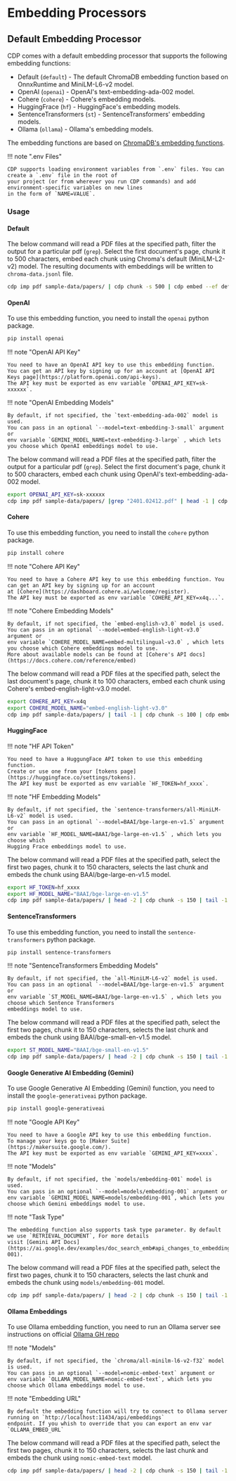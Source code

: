 # Embedding Processors

## Default Embedding Processor

CDP comes with a default embedding processor that supports the following embedding functions:

- Default (`default`) - The default ChromaDB embedding function based on OnnxRuntime and MiniLM-L6-v2 model.
- OpenAI (`openai`) - OpenAI's text-embedding-ada-002 model.
- Cohere (`cohere`) - Cohere's embedding models.
- HuggingFrace (`hf`) - HuggingFace's embedding models.
- SentenceTransformers (`st`) - SentenceTransformers' embedding models.
- Ollama (`ollama`) - Ollama's embedding models.

The embedding functions are based on [ChromaDB's embedding functions](https://docs.trychroma.com/embeddings).

!!! note ".env Files"

    CDP supports loading environment variables from `.env` files. You can create a `.env` file in the root of
    your project (or from wherever you run CDP commands) and add environment-specific variables on new lines
    in the form of `NAME=VALUE`.

### Usage

#### Default

The below command will read a PDF files at the specified path, filter the output for a particular pdf (`grep`). Select
the first document's page, chunk it to 500 characters, embed each chunk using Chroma's default (MiniLM-L2-v2) model. The
resulting documents with embeddings will be written to `chroma-data.jsonl` file.

```bash
cdp imp pdf sample-data/papers/ | cdp chunk -s 500 | cdp embed --ef default > chroma-data.jsonl
```

#### OpenAI

To use this embedding function, you need to install the `openai` python package.

```bash
pip install openai
```

!!! note "OpenAI API Key"

    You need to have an OpenAI API key to use this embedding function.
    You can get an API key by signing up for an account at [OpenAI API Keys page](https://platform.openai.com/api-keys).
    The API key must be exported as env variable `OPENAI_API_KEY=sk-xxxxxx`.

!!! note "OpenAI Embedding Models"

    By default, if not specified, the `text-embedding-ada-002` model is used.
    You can pass in an optional `--model=text-embedding-3-small` argument or
    env variable `GEMINI_MODEL_NAME=text-embedding-3-large` , which lets you choose which OpenAI embeddings model to use.

The below command will read a PDF files at the specified path, filter the output for a particular pdf (`grep`). Select
the first document's page, chunk it to 500 characters, embed each chunk using OpenAI's text-embedding-ada-002 model.

```bash
export OPENAI_API_KEY=sk-xxxxxx
cdp imp pdf sample-data/papers/ |grep "2401.02412.pdf" | head -1 | cdp chunk -s 500 | cdp embed --ef openai
```

#### Cohere

To use this embedding function, you need to install the `cohere` python package.

```bash
pip install cohere
```

!!! note "Cohere API Key"

    You need to have a Cohere API key to use this embedding function. You can get an API key by signing up for an account
    at [Cohere](https://dashboard.cohere.ai/welcome/register).
    The API key must be exported as env variable `COHERE_API_KEY=x4q...`.

!!! note "Cohere Embedding Models"

    By default, if not specified, the `embed-english-v3.0` model is used.
    You can pass in an optional `--model=embed-english-light-v3.0` argument or
    env variable `COHERE_MODEL_NAME=embed-multilingual-v3.0` , which lets you choose which Cohere embeddings model to use.
    More about available models can be found at [Cohere's API docs](https://docs.cohere.com/reference/embed)

The below command will read a PDF files at the specified path, select
the last document's page, chunk it to 100 characters, embed each chunk using Cohere's embed-english-light-v3.0 model.

```bash
export COHERE_API_KEY=x4q
export COHERE_MODEL_NAME="embed-english-light-v3.0"
cdp imp pdf sample-data/papers/ | tail -1 | cdp chunk -s 100 | cdp embed --ef cohere
```

#### HuggingFace

!!! note "HF API Token"

    You need to have a HuggungFace API token to use this embedding function.
    Create or use one from your [tokens page](https://huggingface.co/settings/tokens).
    The API key must be exported as env variable `HF_TOKEN=hf_xxxx`.

!!! note "HF Embedding Models"

    By default, if not specified, the `sentence-transformers/all-MiniLM-L6-v2` model is used.
    You can pass in an optional `--model=BAAI/bge-large-en-v1.5` argument or
    env variable `HF_MODEL_NAME=BAAI/bge-large-en-v1.5` , which lets you choose which
    Hugging Frace embeddings model to use.

The below command will read a PDF files at the specified path, select
the first two pages, chunk it to 150 characters, selects the last chunk and embeds the chunk
using BAAI/bge-large-en-v1.5 model.

```bash
export HF_TOKEN=hf_xxxx
export HF_MODEL_NAME="BAAI/bge-large-en-v1.5"
cdp imp pdf sample-data/papers/ | head -2 | cdp chunk -s 150 | tail -1 | cdp embed --ef hf
```

#### SentenceTransformers

To use this embedding function, you need to install the `sentence-transformers` python package.

```bash
pip install sentence-transformers
```

!!! note "SentenceTransformers Embedding Models"

    By default, if not specified, the `all-MiniLM-L6-v2` model is used.
    You can pass in an optional `--model=BAAI/bge-large-en-v1.5` argument or
    env variable `ST_MODEL_NAME=BAAI/bge-large-en-v1.5` , which lets you choose which Sentence Transformers
    embeddings model to use.

The below command will read a PDF files at the specified path, select
the first two pages, chunk it to 150 characters, selects the last chunk and embeds the chunk
using BAAI/bge-small-en-v1.5 model.

```bash
export ST_MODEL_NAME="BAAI/bge-small-en-v1.5"
cdp imp pdf sample-data/papers/ | head -2 | cdp chunk -s 150 | tail -1 | cdp embed --ef st
```

#### Google Generative AI Embedding (Gemini)

To use Google Generative AI Embedding (Gemini) function, you need to install the `google-generativeai` python package.

```bash
pip install google-generativeai
```

!!! note "Google API Key"

    You need to have a Google API key to use this embedding function.
    To manage your keys go to [Maker Suite](https://makersuite.google.com/).
    The API key must be exported as env variable `GEMINI_API_KEY=xxxx`.

!!! note "Models"

    By default, if not specified, the `models/embedding-001` model is used.
    You can pass in an optional `--model=models/embedding-001` argument or
    env variable `GEMINI_MODEL_NAME=models/embedding-001`, which lets you choose which Gemini embeddings model to use.

!!! note "Task Type"

    The embedding function also supports task type parameter. By default we use `RETRIEVAL_DOCUMENT`, For more details
    visit [Gemini API Docs](https://ai.google.dev/examples/doc_search_emb#api_changes_to_embeddings_with_model_embedding-001).

The below command will read a PDF files at the specified path, select the first two pages, chunk it to 150 characters,
selects the last chunk and embeds the chunk using `models/embedding-001` model.

```bash
cdp imp pdf sample-data/papers/ | head -2 | cdp chunk -s 150 | tail -1 | cdp embed --ef gemini
```

#### Ollama Embeddings

To use Ollama embedding function, you need to run an Ollama server see instructions on
official [Ollama GH repo](https://github.com/ollama/ollama?tab=readme-ov-file)

!!! note "Models"

    By default, if not specified, the `chroma/all-minilm-l6-v2-f32` model is used.
    You can pass in an optional `--model=nomic-embed-text` argument or
    env variable `OLLAMA_MODEL_NAME=nomic-embed-text`, which lets you choose which Ollama embeddings model to use.

!!! note "Embedding URL"

    By default the embedding function will try to connect to Ollama server running on `http://localhost:11434/api/embeddings`
    endpoint. If you whish to override that you can export an env var `OLLAMA_EMBED_URL`


The below command will read a PDF files at the specified path, select the first two pages, chunk it to 150 characters,
selects the last chunk and embeds the chunk using `nomic-embed-text` model.

```bash
cdp imp pdf sample-data/papers/ | head -2 | cdp chunk -s 150 | tail -1 | cdp embed --ef ollama --model=chroma/all-minilm-l6-v2-f32
```
